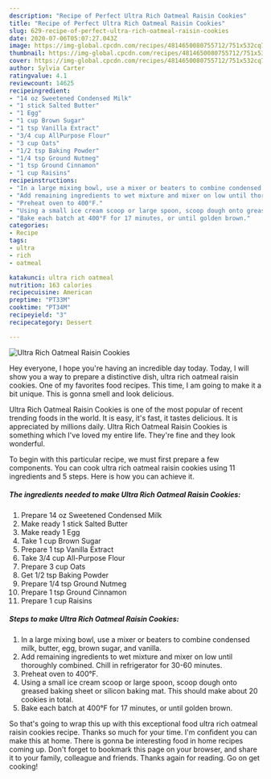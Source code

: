 ```yaml
---
description: "Recipe of Perfect Ultra Rich Oatmeal Raisin Cookies"
title: "Recipe of Perfect Ultra Rich Oatmeal Raisin Cookies"
slug: 629-recipe-of-perfect-ultra-rich-oatmeal-raisin-cookies
date: 2020-07-06T05:07:27.043Z
image: https://img-global.cpcdn.com/recipes/4814650080755712/751x532cq70/ultra-rich-oatmeal-raisin-cookies-recipe-main-photo.jpg
thumbnail: https://img-global.cpcdn.com/recipes/4814650080755712/751x532cq70/ultra-rich-oatmeal-raisin-cookies-recipe-main-photo.jpg
cover: https://img-global.cpcdn.com/recipes/4814650080755712/751x532cq70/ultra-rich-oatmeal-raisin-cookies-recipe-main-photo.jpg
author: Sylvia Carter
ratingvalue: 4.1
reviewcount: 14625
recipeingredient:
- "14 oz Sweetened Condensed Milk"
- "1 stick Salted Butter"
- "1 Egg"
- "1 cup Brown Sugar"
- "1 tsp Vanilla Extract"
- "3/4 cup AllPurpose Flour"
- "3 cup Oats"
- "1/2 tsp Baking Powder"
- "1/4 tsp Ground Nutmeg"
- "1 tsp Ground Cinnamon"
- "1 cup Raisins"
recipeinstructions:
- "In a large mixing bowl, use a mixer or beaters to combine condensed milk, butter, egg, brown sugar, and vanilla."
- "Add remaining ingredients to wet mixture and mixer on low until thoroughly combined. Chill in refrigerator for 30-60 minutes."
- "Preheat oven to 400°F."
- "Using a small ice cream scoop or large spoon, scoop dough onto greased baking sheet or silicon baking mat. This should make about 20 cookies in total."
- "Bake each batch at 400°F for 17 minutes, or until golden brown."
categories:
- Recipe
tags:
- ultra
- rich
- oatmeal

katakunci: ultra rich oatmeal 
nutrition: 163 calories
recipecuisine: American
preptime: "PT33M"
cooktime: "PT34M"
recipeyield: "3"
recipecategory: Dessert

---
```



![Ultra Rich Oatmeal Raisin Cookies](https://img-global.cpcdn.com/recipes/4814650080755712/751x532cq70/ultra-rich-oatmeal-raisin-cookies-recipe-main-photo.jpg)

Hey everyone, I hope you're having an incredible day today. Today, I will show you a way to prepare a distinctive dish, ultra rich oatmeal raisin cookies. One of my favorites food recipes. This time, I am going to make it a bit unique. This is gonna smell and look delicious.

Ultra Rich Oatmeal Raisin Cookies is one of the most popular of recent trending foods in the world. It is easy, it's fast, it tastes delicious. It is appreciated by millions daily. Ultra Rich Oatmeal Raisin Cookies is something which I've loved my entire life. They're fine and they look wonderful.




To begin with this particular recipe, we must first prepare a few components. You can cook ultra rich oatmeal raisin cookies using 11 ingredients and 5 steps. Here is how you can achieve it.

<!--inarticleads1-->

##### The ingredients needed to make Ultra Rich Oatmeal Raisin Cookies:

1. Prepare 14 oz Sweetened Condensed Milk
1. Make ready 1 stick Salted Butter
1. Make ready 1 Egg
1. Take 1 cup Brown Sugar
1. Prepare 1 tsp Vanilla Extract
1. Take 3/4 cup All-Purpose Flour
1. Prepare 3 cup Oats
1. Get 1/2 tsp Baking Powder
1. Prepare 1/4 tsp Ground Nutmeg
1. Prepare 1 tsp Ground Cinnamon
1. Prepare 1 cup Raisins




<!--inarticleads2-->

##### Steps to make Ultra Rich Oatmeal Raisin Cookies:

1. In a large mixing bowl, use a mixer or beaters to combine condensed milk, butter, egg, brown sugar, and vanilla.
1. Add remaining ingredients to wet mixture and mixer on low until thoroughly combined. Chill in refrigerator for 30-60 minutes.
1. Preheat oven to 400°F.
1. Using a small ice cream scoop or large spoon, scoop dough onto greased baking sheet or silicon baking mat. This should make about 20 cookies in total.
1. Bake each batch at 400°F for 17 minutes, or until golden brown.




So that's going to wrap this up with this exceptional food ultra rich oatmeal raisin cookies recipe. Thanks so much for your time. I'm confident you can make this at home. There is gonna be interesting food in home recipes coming up. Don't forget to bookmark this page on your browser, and share it to your family, colleague and friends. Thanks again for reading. Go on get cooking!

